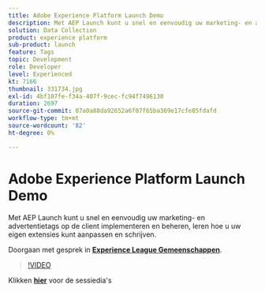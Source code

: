 ```yaml
---
title: Adobe Experience Platform Launch Demo
description: Met AEP Launch kunt u snel en eenvoudig uw marketing- en advertentietags op de client implementeren en beheren, leren hoe u uw eigen extensies kunt aanpassen en schrijven. Deze sessie is afgeleverd als onderdeel van de Adobe Developers Live Content-gebeurtenis.
solution: Data Collection
product: experience platform
sub-product: launch
feature: Tags
topic: Development
role: Developer
level: Experienced
kt: 7166
thumbnail: 331734.jpg
exl-id: 4bf107fe-f34a-407f-9cec-fc94f7496130
duration: 2697
source-git-commit: 07a0a88da92652a6f07f65ba369e17cfe85fdafd
workflow-type: tm+mt
source-wordcount: '82'
ht-degree: 0%

---
```


# Adobe Experience Platform Launch Demo

Met AEP Launch kunt u snel en eenvoudig uw marketing- en advertentietags op de client implementeren en beheren, leren hoe u uw eigen extensies kunt aanpassen en schrijven.

Doorgaan met gesprek in **[Experience League Gemeenschappen](https://adobe.ly/36Yd3v6)**.

>[!VIDEO](https://video.tv.adobe.com/v/331734/?quality=12&learn=on&hidetitle=true)

Klikken **[hier](/help/adobe-developers-live/assets/experience-platform-launch-demo.pdf)** voor de sessiedia&#39;s
